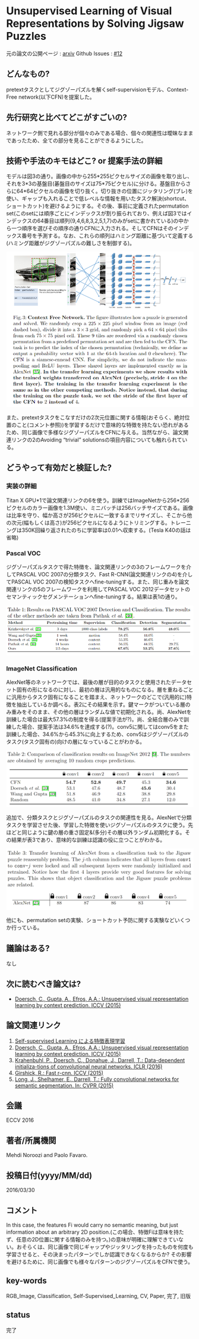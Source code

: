 # Unsupervised Learning of Visual Representations by Solving Jigsaw Puzzles

元の論文の公開ページ : [arxiv](https://arxiv.org/abs/1603.09246)
Github Issues : [#12](https://github.com/Obarads/obarads.github.io/issues/12)

## どんなもの?
pretextタスクとしてジグゾーパズルを解くself-supervisionモデル、Context-Free network(以下CFN)を提案した。

## 先行研究と比べてどこがすごいの?
ネットワーク側で見れる部分が個々のみである場合、個々の関連性は曖昧なままであったため、全ての部分を見ることができるようにした。

## 技術や手法のキモはどこ? or 提案手法の詳細
モデルは図3の通り。画像の中から255\*255ピクセルサイズの画像を取り出し、それを3\*3の基盤目(碁盤目のサイズは75\*75ピクセル)に分ける。基盤目からさらに64\*64ピクセルの画像を切り抜く。切り抜きの位置にジッタリング(ブレ)を使い、ギャップも入れることで低レベルな情報を用いたタスク解決(shortcut、ショートカット)を避けるようにする。その後、事前に定義されたpermutation set(このsetには順序ごとにインデックスが割り振られており、例えば図3ではインデックスの64番目は順列{9,4,6,8,3,2,5,1,7}のみがsetに書かれている)の中から一つ順序を選びその順序の通りCFNに入力される。そしてCFNはそのインデックス番号を予測する。なお、これらの順列はハミング距離に基づいて定義する(ハミング距離がジグゾーパズルの難しさを制御する)。

![fig3](img/ULoVRbSJP/fig3.png)

また、pretextタスクをこなすだけの2次元位置に関する情報(おそらく、絶対位置のこと(コメント参照))を学習するだけで意味的な特徴を持たない恐れがあるため、同じ画像で多様なジグゾーパズルをCFNに与える。当然ながら、論文関連リンクの2のAvoiding “trivial” solutionsの項目内容についても触れられている。

## どうやって有効だと検証した?

### 実装の詳細
Titan X GPU\*1で論文関連リンクの6を使う。訓練ではImageNetから256\*256ピクセルのカラー画像を1.3M使い、ミニバッチは256バッチサイズである。画像は比率を守り、幅か高さが256ピクセルに一致するまでリサイズし、そこから他の次元(幅もしくは高さ)が256ピクセルになるようにトリミングする。トレーニングは350K回繰り返されたのちに学習率は0.01へ収束する。(Tesla K40の話は省略)

### Pascal VOC
ジグゾーパズルタスクで得た特徴を、論文関連リンクの3のフレームワークを介してPASCAL VOC 2007の分類タスク、Fast R-CNN(論文関連リンクの4)を介してPASCAL VOC 2007の検知タスクへfine-tuningする。また、同じ重みを論文関連リンクの5のフレームワークを利用してPASCAL VOC 2012データセットのセマンティックセグメンテーションへfine-tuningする。結果は表1の通り。

![tab1](img/ULoVRbSJP/table1.png)

### ImageNet Classification
AlexNet等のネットワークでは、最後の層が目的のタスクと使用されたデータセット固有の形になるのに対し、最初の層は汎用的なものになる。層を重ねるごとに汎用からタスク固有になることを踏まえ、ネットワークのどこで(汎用的に)特徴を抽出しているか調べる。表2にその結果を示す。鍵マークがついている層のみ重みをそのまま、その他の層はランダムな値で初期化される。尚、AlexNetを訓練した場合は最大57.3%の制度を得る(提案手法が?)。尚、全結合層のみで訓練した場合、提案手法は34.6%を達成する(?)。conv5に関してはconv5をまた訓練した場合、34.6%から45.3%に向上するため、conv5はジグゾーパズルのタスク(タスク固有の)向けの層になっていることがわかる。

![tab2](img/ULoVRbSJP/table2.png)

追加で、分類タスクとジグゾーパズルのタスクの関連性を見る。AlexNetで分類タスクを学習させた後、学習した特徴を使いジグゾーパズルのタスクに使う。先ほどと同じように鍵の層の重さ固定&(多分)その層以外ランダム初期化する。その結果が表3であり、意味的な訓練は認識の役に立つことがわかる。

![tab3](img/ULoVRbSJP/table3.png)

他にも、permutation setの実験、ショートカット予防に関する実験などいくつか行っている。

## 議論はある?
なし

## 次に読むべき論文は?
- [Doersch, C., Gupta, A., Efros, A.A.: Unsupervised visual representation learning by context prediction. ICCV (2015)](https://arxiv.org/abs/1505.05192)

## 論文関連リンク
1. [Self-supervised Learning による特徴表現学習](http://hirokatsukataoka.net/temp/cvpaper.challenge/SSL_0929_final.pdf)
2. [Doersch, C., Gupta, A., Efros, A.A.: Unsupervised visual representation learning by context prediction. ICCV (2015)](https://arxiv.org/abs/1505.05192)
3. [Krahenbuhl, P., Doersch, C., Donahue, J., Darrell, T.: Data-dependent initializa-tions of convolutional neural networks. ICLR (2016) ](https://arxiv.org/abs/1511.06856)
4. [Girshick, R.: Fast r-cnn. ICCV (2015)](https://arxiv.org/abs/1504.08083)
5. [Long, J., Shelhamer, E., Darrell, T.: Fully convolutional networks for semantic segmentation. In: CVPR (2015)](https://arxiv.org/abs/1605.06211)

## 会議
ECCV 2016

## 著者/所属機関
Mehdi Noroozi and Paolo Favaro.

## 投稿日付(yyyy/MM/dd)
2016/03/30

## コメント
In this case, the features Fi would carry no semantic meaning, but just information about an arbitrary 2D position.(この場合、特徴Fiは意味を持たず、任意の2D位置に関する情報のみを持つ。)の意味が明確に理解できていない。おそらくは、同じ画像で同じギャップやジッタリングを持ったものを何度も学習させると、その決まったパターンでしか認識できなくなるからか? その影響を避けるために、同じ画像でも様々なパターンのジグゾーパズルをCFNで使う。

## key-words
RGB_Image, Classification, Self-Supervised_Learning, CV, Paper, 完了, 旧版

## status
完了

